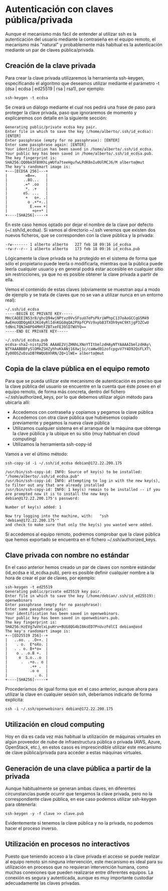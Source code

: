 # Autenticación con claves pública/privada

Aunque el mecanismo más fácil de entender al utilizar ssh es la
autenticación del usuario mediante la contraseña en el equipo remoto,
el mecanismo más "natural" y probablemente más habitual es la
autenticación mediante un par de claves pública/privada.

## Creación de la clave privada

Para crear la clave privada utilizaremos la herramienta ssh-keygen,
especificando el algoritmo que deseamos utilizar mediante el parámetro
-t (dsa | ecdsa | ed25519 | rsa | rsa1), por ejemplo:

```
ssh-keygen -t ecdsa
```

Se creará un diálogo mediante el cual nos pedirá una frase de paso
para proteger la clave privada, paso que ignoraremos de momento y
explicaremos con detalle en la siguiente sección:

```
Generating public/private ecdsa key pair.
Enter file in which to save the key (/home/alberto/.ssh/id_ecdsa): [ENTER]
Enter passphrase (empty for no passphrase): [ENTER]
Enter same passphrase again: [ENTER]
Your identification has been saved in /home/alberto/.ssh/id_ecdsa.
Your public key has been saved in /home/alberto/.ssh/id_ecdsa.pub.
The key fingerprint is:
SHA256:QQ0bm3FBXKhLyWUfa7teeHgufwLPdK8nIu0UlMCJ6/M alberto@mut
The key's randomart image is:
+---[ECDSA 256]---+
|        =B==.    |
|       ..BO...   |
|       .=* .oo   |
|        *. .+    |
|       oS. ...   |
|        +   o+. .|
|         o .+*+..|
|          E.=== +|
|           +o++* |
+----[SHA256]-----+
```

En este caso hemos optado por dejar el nombre de la clave por defecto
(~/.ssh/id_ecdsa). Si vamos al directorio ~/.ssh veremos que existen
dos nuevos ficheros, que se corresponden con la clave pública y la
privada:

```
-rw------- 1 alberto alberto   227 feb 18 09:16 id_ecdsa
-rw-r--r-- 1 alberto alberto   173 feb 18 09:16 id_ecdsa.pub
```

Lógicamente la clave privada se ha protegido en el sistema de forma
que sólo el propietario puede leerla o modificarla, mientras que la
pública puede leerla cualquier usuario y en general podrá estar
accesible en cualquier sitio sin restricciones, ya que no es posible
obtener la clave privada a partir de ella.

Vemos el contenido de estas claves (obviamente se muestran aquí a modo
de ejemplo y se trata de claves que no se van a utilizar nunca en un
entorno real):

```
~/.ssh/id_ecdsa
-----BEGIN EC PRIVATE KEY-----
MHcCAQEEIN53r8/ghcQ94wjNPtvz0VvSFsuU7ePsPkriWPhpC137oAoGCCqGSM49
AwEHoUQDQgAEXJKU4yRlIdnKGG8qQA2PXpfCPVz9xpbB3TXOh9ymC9XtjgP3ZCwU
tdNnLTQNJm8PO4MHtFZBTxeFE39lD7WVYQ==
-----END EC PRIVATE KEY-----

~/.ssh/id_ecdsa.pub 
ecdsa-sha2-nistp256 AAAAE2VjZHNhLXNoYTItbmlzdHAyNTYAAAAIbmlzdHAy\
NTYAAABBBFySlOMkZSHZyhhvKkANj16Xwj1c/caWwd01zofcpgvV7Y4D92QsFLXT\
Zy00DSZvDzuDB7RWQU8XhRN/ZQ+1lWE= alberto@mut
```

## Copia de la clave pública en el equipo remoto

Para que se pueda utilizar este mecanismo de autenticación es preciso
que la clave pública del usuario se encuentre en la cuenta que éste
posee en el equipo remoto, de forma más concreta, dentro del fichero
~/.ssh/authorized\_keys, por lo que debemos utilizar algún método para
ubicarla allí:

* Accedemos con contraseña y copiamos y pegamos la clave pública
* Accedemos con otra clave pública que hubiésemos copiado previamente
  y pegamos la nueva clave pública
* Utilizamos cualquier sistema en el arranque de la máquina que
  obtenga la clave pública y la ubique en su sitio (muy habitual en
  cloud computing)
* Utilizamos la herramienta ssh-copy-id

Vamos a ver el último método:

```
ssh-copy-id -i ~/.ssh/id_ecdsa debian@172.22.200.175

/usr/bin/ssh-copy-id: INFO: Source of key(s) to be installed: "/home/alberto/.ssh/id_ecdsa.pub"
/usr/bin/ssh-copy-id: INFO: attempting to log in with the new key(s), to filter out any that are already installed
/usr/bin/ssh-copy-id: INFO: 1 key(s) remain to be installed -- if you are prompted now it is to install the new keys
debian@172.22.200.175's password: 

Number of key(s) added: 1

Now try logging into the machine, with:   "ssh 'debian@172.22.200.175'"
and check to make sure that only the key(s) you wanted were added.
```

Si accedemos al equipo remoto, podremos comprobar que la clave pública
que hemos exportado se encuentra en el fichero
~/.ssh/authorized\_keys.

## Clave privada con nombre no estándar

En el caso anterior hemos creado un par de claves con nombre estándar
(id\_ecdsa e id\_ecdsa.pub), pero es posible definir cualquier nombre
a la hora de crear el par de claves, por ejemplo:

```
ssh-keygen -t ed25519
Generating public/private ed25519 key pair.
Enter file in which to save the key (/home/debian/.ssh/id_ed25519): openwebinars
Enter passphrase (empty for no passphrase): 
Enter same passphrase again: 
Your identification has been saved in openwebinars.
Your public key has been saved in openwebinars.pub.
The key fingerprint is:
SHA256:HzEVg7wVelxLpuHrv+BUG8QG4bI0AsED7PnUvzFdlCI debian@asd
The key's randomart image is:
+--[ED25519 256]--+
|   ..oo. . .O++. |
|    . o.  E*oXo. |
|   . . o. B+*o=  |
|    o . .o.B +.  |
|     o  S.o...o  |
|      .  .+o.. o |
|          .++ .  |
|          .o o   |
|            . o. |
+----[SHA256]-----+
```

Procederíamos de igual forma que en el caso anterior, aunque ahora
para utilizar la clave en cualquier sesión ssh, deberíamos indicarlo
de forma explícita:

```
ssh -i ~/.ssh/openwebinars debian@172.22.200.175
```

## Utilización en cloud computing

Hoy en día es cada vez más habitual la utilización de máquinas
virtuales en algún proveedor de nube de infraestructura pública o
privada (AWS, Azure, OpenStack, etc.), en estos casos es
imprescindible utilizar este mecanismo de clave pública/privada para
acceder a estas máquinas virtuales.

## Generación de una clave pública a partir de la privada

Aunque habitualmente se generan ambas claves, en diferentes
circunstancias puede ocurrir que tengamos la clave privada, pero no la
correspondiente clave pública, en ese caso podemos utilizar ssh-keygen
para obtenerla:

```
ssh-keygen -y -f clave >> clave.pub
```

Evidentemente si tenemos la clave pública y no la privada, no podemos
hacer el proceso inverso.

## Utilización en procesos no interactivos

Puesto que teniendo acceso a la clave privada el acceso se puede
realizar al equipo remoto sin ninguna intervención, este mecanismo es
ideal para su utilización en procesos que no requieran intervención
humana, como muchas conexiones que pueden realizarse entre diferentes
equipos. La conexión es segura y autenticada, aunque es muy importante
custodiar adecuadamente las claves privadas.
